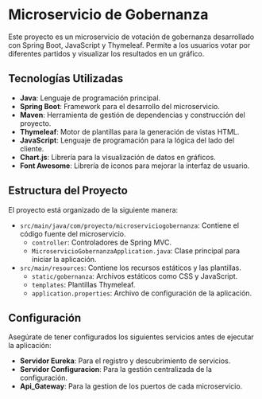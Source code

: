# Microservicio de Gobernanza

Este proyecto es un microservicio de votación de gobernanza desarrollado con Spring Boot, JavaScript y Thymeleaf.
Permite a los usuarios votar por diferentes partidos y visualizar los resultados en un gráfico.

## Tecnologías Utilizadas

- **Java**: Lenguaje de programación principal.
- **Spring Boot**: Framework para el desarrollo del microservicio.
- **Maven**: Herramienta de gestión de dependencias y construcción del proyecto.
- **Thymeleaf**: Motor de plantillas para la generación de vistas HTML.
- **JavaScript**: Lenguaje de programación para la lógica del lado del cliente.
- **Chart.js**: Librería para la visualización de datos en gráficos.
- **Font Awesome**: Librería de iconos para mejorar la interfaz de usuario.

## Estructura del Proyecto

El proyecto está organizado de la siguiente manera:

- `src/main/java/com/proyecto/microserviciogobernanza`: Contiene el código fuente del microservicio.
  - `controller`: Controladores de Spring MVC.
  - `MicroservicioGobernanzaApplication.java`: Clase principal para iniciar la aplicación.
- `src/main/resources`: Contiene los recursos estáticos y las plantillas.
  - `static/gobernanza`: Archivos estáticos como CSS y JavaScript.
  - `templates`: Plantillas Thymeleaf.
  - `application.properties`: Archivo de configuración de la aplicación.

## Configuración

Asegúrate de tener configurados los siguientes servicios antes de ejecutar la aplicación:

- **Servidor Eureka**: Para el registro y descubrimiento de servicios.
- **Servidor Configuracion**: Para la gestión centralizada de la configuración.
- **Api_Gateway**: Para la gestion de los puertos de cada microservicio.
